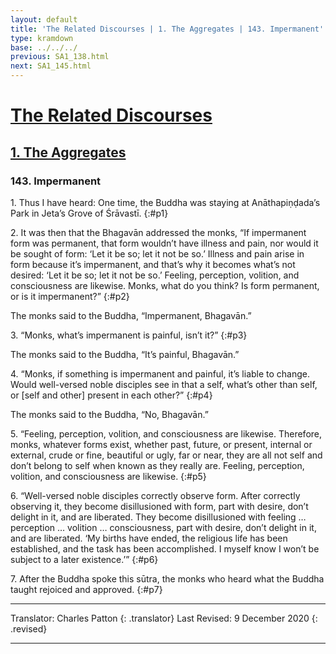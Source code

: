 ```yaml
---
layout: default
title: 'The Related Discourses | 1. The Aggregates | 143. Impermanent'
type: kramdown
base: ../../../
previous: SA1_138.html
next: SA1_145.html
---
```


# [The Related Discourses](../index.html)
## [1. The Aggregates](index.html)
### 143. Impermanent

1\. Thus I have heard: One time, the Buddha was staying at Anāthapiṇḍada’s Park in Jeta’s Grove of Śrāvastī.
{:#p1}

2\. It was then that the Bhagavān addressed the monks, “If impermanent form was permanent, that form wouldn’t have illness and pain, nor would it be sought of form: ‘Let it be so; let it not be so.’ Illness and pain arise in form because it’s impermanent, and that’s why it becomes what’s not desired: ‘Let it be so; let it not be so.’ Feeling, perception, volition, and consciousness are likewise. Monks, what do you think? Is form permanent, or is it impermanent?”
{:#p2}

The monks said to the Buddha, “Impermanent, Bhagavān.”

3\. “Monks, what’s impermanent is painful, isn’t it?”
{:#p3}

The monks said to the Buddha, “It’s painful, Bhagavān.”

4\. “Monks, if something is impermanent and painful, it’s liable to change. Would well-versed noble disciples see in that a self, what’s other than self, or [self and other] present in each other?”
{:#p4}

The monks said to the Buddha, “No, Bhagavān.”

5\. “Feeling, perception, volition, and consciousness are likewise. Therefore, monks, whatever forms exist, whether past, future, or present, internal or external, crude or fine, beautiful or ugly, far or near, they are all not self and don’t belong to self when known as they really are. Feeling, perception, volition, and consciousness are likewise.
{:#p5}

6\. “Well-versed noble disciples correctly observe form. After correctly observing it, they become disillusioned with form, part with desire, don’t delight in it, and are liberated. They become disillusioned with feeling … perception … volition … consciousness, part with desire, don’t delight in it, and are liberated. ‘My births have ended, the religious life has been established, and the task has been accomplished. I myself know I won’t be subject to a later existence.’”
{:#p6}

7\. After the Buddha spoke this sūtra, the monks who heard what the Buddha taught rejoiced and approved.
{:#p7}

---

Translator: Charles Patton
{: .translator}
Last Revised: 9 December 2020
{: .revised}

---